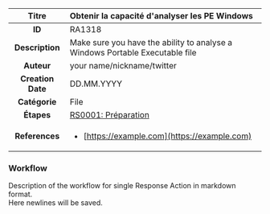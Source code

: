 | Titre                       | Obtenir la capacité d'analyser les PE Windows         |
|:---------------------------:|:--------------------|
| **ID**                      | RA1318            |
| **Description**             | Make sure you have the ability to analyse a Windows Portable Executable file   |
| **Auteur**                  | your name/nickname/twitter        |
| **Creation Date**           | DD.MM.YYYY |
| **Catégorie**                | File      |
| **Étapes**                   |[RS0001: Préparation](../Response_Stages/RS0001.md)| 
| **References** |<ul><li>[https://example.com](https://example.com)</li></ul>|

### Workflow

Description of the workflow for single Response Action in markdown format.  
Here newlines will be saved.  
